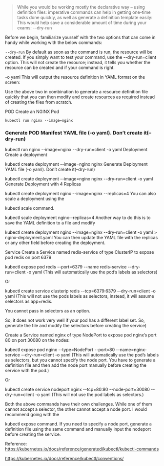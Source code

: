 > While you would be working mostly the declarative way – using definition files:
imperative commands can help in getting one-time tasks done quickly, as well as generate a definition template easily:
This would help save a considerable amount of time during your exams:
--dry-run

Before we begin, familiarize yourself with the two options that can come in handy while working with the below commands:

`--dry-run` 
By default as soon as the command is run, the resource will be created. 
If you simply want to test your command, use the --dry-run=client option. 
This will not create the resource; instead, it tells you whether the resource can be created and if your command is right.

-o yaml This will output the resource definition in YAML format on the screen:

Use the above two in combination to generate a resource definition file quickly that you can then modify and create resources as required instead of creating the files from scratch.

POD
Create an NGINX Pod

`kubectl run nginx --image=nginx`

### Generate POD Manifest YAML file (-o yaml). Don’t create it(–dry-run)

kubectl run nginx --image=nginx --dry-run=client -o yaml
Deployment
Create a deployment

kubectl create deployment --image=nginx nginx
Generate Deployment YAML file (-o yaml). Don’t create it(–dry-run)

kubectl create deployment --image=nginx nginx --dry-run=client -o yaml
Generate Deployment with 4 Replicas

kubectl create deployment nginx --image=nginx --replicas=4
You can also scale a deployment using the

kubectl scale
command.

kubectl scale deployment nginx--replicas=4
Another way to do this is to save the YAML definition to a file and modify

kubectl create deployment nginx --image=nginx --dry-run=client -o yaml > nginx-deployment.yaml
You can then update the YAML file with the replicas or any other field before creating the deployment.

Service
Create a Service named redis-service of type ClusterIP to expose pod redis on port 6379

kubectl expose pod redis --port=6379 --name redis-service --dry-run=client -o yaml
(This will automatically use the pod’s labels as selectors)

Or

kubectl create service clusterip redis --tcp=6379:6379 --dry-run=client -o yaml 
(This will not use the pods labels as selectors, instead, it will assume selectors as app=redis.

You cannot pass in selectors as an option.

So, it does not work very well if your pod has a different label set. So, generate the file and modify the selectors before creating the service)

Create a Service named nginx of type NodePort to expose pod nginx’s port 80 on port 30080 on the nodes:

kubectl expose pod nginx --type=NodePort --port=80 --name=nginx-service --dry-run=client -o yaml
(This will automatically use the pod’s labels as selectors, but you cannot specify the node port. You have to generate a definition file and then add the node port manually before creating the service with the pod.)

Or

kubectl create service nodeport nginx --tcp=80:80 --node-port=30080 --dry-run=client -o yaml
(This will not use the pod labels as selectors.)

Both the above commands have their own challenges. While one of them cannot accept a selector, the other cannot accept a node port. I would recommend going with the

kubectl expose
command. If you need to specify a node port, generate a definition file using the same command and manually input the nodeport before creating the service.

Reference:
https://kubernetes.io/docs/reference/generated/kubectl/kubectl-commands

https://kubernetes.io/docs/reference/kubectl/conventions/
